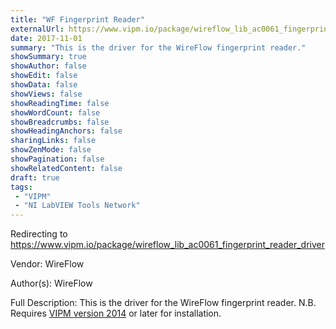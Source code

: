 ```yaml
---
title: "WF Fingerprint Reader"
externalUrl: https://www.vipm.io/package/wireflow_lib_ac0061_fingerprint_reader_driver
date: 2017-11-01
summary: "This is the driver for the WireFlow fingerprint reader."
showSummary: true
showAuthor: false
showEdit: false
showData: false
showViews: false
showReadingTime: false
showWordCount: false
showBreadcrumbs: false
showHeadingAnchors: false
sharingLinks: false
showZenMode: false
showPagination: false
showRelatedContent: false
draft: true
tags:
 - "VIPM"
 - "NI LabVIEW Tools Network"
---
```


Redirecting to https://www.vipm.io/package/wireflow_lib_ac0061_fingerprint_reader_driver

Vendor: WireFlow

Author(s): WireFlow
 
Full Description:
This is the driver for the WireFlow fingerprint reader.
N.B. Requires <u>VIPM version 2014</u> or later for installation.